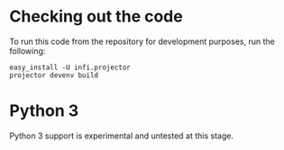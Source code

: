 Checking out the code
=====================

To run this code from the repository for development purposes, run the following:

    easy_install -U infi.projector
    projector devenv build

Python 3
========
Python 3 support is experimental and untested at this stage.

